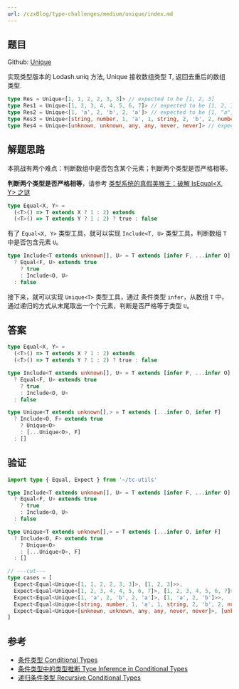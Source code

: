```yaml
---
url: /czxBlog/type-challenges/medium/unique/index.md
---
```

## 题目

Github: [Unique](https://github.com/type-challenges/type-challenges/blob/main/questions/05360-medium-unique/)

实现类型版本的 Lodash.uniq 方法, Unique 接收数组类型 T, 返回去重后的数组类型.

```ts
type Res = Unique<[1, 1, 2, 2, 3, 3]> // expected to be [1, 2, 3]
type Res1 = Unique<[1, 2, 3, 4, 4, 5, 6, 7]> // expected to be [1, 2, 3, 4, 5, 6, 7]
type Res2 = Unique<[1, 'a', 2, 'b', 2, 'a']> // expected to be [1, "a", 2, "b"]
type Res3 = Unique<[string, number, 1, 'a', 1, string, 2, 'b', 2, number]> // expected to be [string, number, 1, "a", 2, "b"]
type Res4 = Unique<[unknown, unknown, any, any, never, never]> // expected to be [unknown, any, never]
```

## 解题思路

本挑战有两个难点：判断数组中是否包含某个元素；判断两个类型是否严格相等。

**判断两个类型是否严格相等**，请参考 [类型系统的真假美猴王：破解 IsEqual\<X, Y> 之谜](../../../1.前端/12.TypeScript/isEqual.md)

```ts
type Equal<X, Y> =
  (<T>() => T extends X ? 1 : 2) extends
  (<T>() => T extends Y ? 1 : 2) ? true : false
```

有了 `Equal<X, Y>` 类型工具，就可以实现 `Include<T, U>` 类型工具，判断数组 `T` 中是否包含元素 `U`。

```ts
type Include<T extends unknown[], U> = T extends [infer F, ...infer O]
  ? Equal<F, U> extends true
    ? true
    : Include<O, U>
  : false
```

接下来，就可以实现 `Unique<T>` 类型工具，通过 条件类型 `infer`，从数组 `T` 中，
通过递归的方式从末尾取出一个个元素，判断是否严格等于类型 `U`。

## 答案

```ts
type Equal<X, Y> =
  (<T>() => T extends X ? 1 : 2) extends
  (<T>() => T extends Y ? 1 : 2) ? true : false

type Include<T extends unknown[], U> = T extends [infer F, ...infer O]
  ? Equal<F, U> extends true
    ? true
    : Include<O, U>
  : false

type Unique<T extends unknown[],> = T extends [...infer O, infer F]
  ? Include<O, F> extends true
    ? Unique<O>
    : [...Unique<O>, F]
  : []
```

## 验证

```ts twoslash
import type { Equal, Expect } from '~/tc-utils'

type Include<T extends unknown[], U> = T extends [infer F, ...infer O]
  ? Equal<F, U> extends true
    ? true
    : Include<O, U>
  : false

type Unique<T extends unknown[],> = T extends [...infer O, infer F]
  ? Include<O, F> extends true
    ? Unique<O>
    : [...Unique<O>, F]
  : []

// ---cut---
type cases = [
  Expect<Equal<Unique<[1, 1, 2, 2, 3, 3]>, [1, 2, 3]>>,
  Expect<Equal<Unique<[1, 2, 3, 4, 4, 5, 6, 7]>, [1, 2, 3, 4, 5, 6, 7]>>,
  Expect<Equal<Unique<[1, 'a', 2, 'b', 2, 'a']>, [1, 'a', 2, 'b']>>,
  Expect<Equal<Unique<[string, number, 1, 'a', 1, string, 2, 'b', 2, number]>, [string, number, 1, 'a', 2, 'b']>>,
  Expect<Equal<Unique<[unknown, unknown, any, any, never, never]>, [unknown, any, never]>>,
]
```

## 参考

* [条件类型 Conditional Types](https://www.typescriptlang.org/docs/handbook/2/conditional-types.html)
* [条件类型中的类型推断 Type Inference in Conditional Types](https://www.typescriptlang.org/docs/handbook/2/conditional-types.html#inferring-within-conditional-types)
* [递归条件类型 Recursive Conditional Types](https://www.typescriptlang.org/docs/handbook/release-notes/typescript-4-1.html#recursive-conditional-types)
